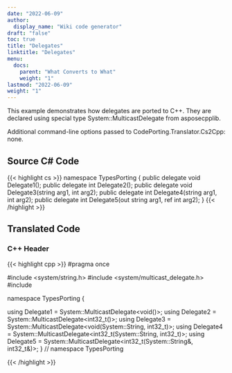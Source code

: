 ```yaml
---
date: "2022-06-09"
author:
  display_name: "Wiki code generator"
draft: "false"
toc: true
title: "Delegates"
linktitle: "Delegates"
menu:
  docs:
    parent: "What Converts to What"
    weight: "1"
lastmod: "2022-06-09"
weight: "1"
---
```


This example demonstrates how delegates are ported to C++. They are declared using special type System::MulticastDelegate<T> from asposecpplib.

Additional command-line options passed to CodePorting.Translator.Cs2Cpp: none.

## Source C# Code ##

{{< highlight cs >}}
namespace TypesPorting
{
    public delegate void Delegate1();
    public delegate int Delegate2();
    public delegate void Delegate3(string arg1, int arg2);
    public delegate int Delegate4(string arg1, int arg2);
    public delegate int Delegate5(out string arg1, ref int arg2);
}
{{< /highlight >}}

## Translated Code ##

### C++ Header ###

{{< highlight cpp >}}
#pragma once

#include <system/string.h>
#include <system/multicast_delegate.h>
#include <cstdint>

namespace TypesPorting {

using Delegate1 = System::MulticastDelegate<void()>;
using Delegate2 = System::MulticastDelegate<int32_t()>;
using Delegate3 = System::MulticastDelegate<void(System::String, int32_t)>;
using Delegate4 = System::MulticastDelegate<int32_t(System::String, int32_t)>;
using Delegate5 = System::MulticastDelegate<int32_t(System::String&, int32_t&)>;
} // namespace TypesPorting



{{< /highlight >}}
